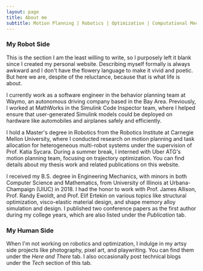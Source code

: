 ```yaml
---
layout: page
title: About me
subtitle: Motion Planning | Robotics | Optimization | Computational Mechanics...... and Art!
---
```

### My Robot Side
This is the section I am the least willing to write, so I purposely left it blank since I created my personal website. Describing myself formally is always awkward and I don't have the flowery language to make it vivid and poetic. But here we are, despite of the reluctance, because that is what life is about.

I currently work as a software engineer in the behavior planning team at Waymo, an autonomous driving company based in the Bay Area. Previously, I worked at MathWorks in the Simulink Code Inspector team, where I helped ensure that user-generated Simulink models could be deployed on hardware like automobiles and airplanes safely and efficiently.

I hold a Master's degree in Robotics from the Robotics Institute at Carnegie Mellon University, where I conducted research on motion planning and task allocation for heterogeneous multi-robot systems under the supervision of Prof. Katia Sycara. During a summer break, I interned with Uber ATG's motion planning team, focusing on trajectory optimization. You can find details about my thesis work and related publications on this website.

I received my B.S. degree in Engineering Mechanics, with minors in both Computer Science and Mathematics, from University of Illinois at Urbana-Champaign (UIUC) in 2018. I had the honor to work with Prof. James Allison, Prof. Randy Ewoldt, and Prof. Elif Ertekin on various topics like structural optimization, visco-elastic material design, and shape memory alloy simulation and design. I published two conference papers as the first author during my college years, which are also listed under the _Publication_ tab.

### My Human Side
When I'm not working on robotics and optimization, I indulge in my artsy side projects like photography, pixel art, and playwriting. You can find them under the _Here and There_ tab. I also occasionally post technical blogs under the _Tech_ section of this tab.